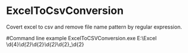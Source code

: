 # ExcelToCsvConversion
Covert excel to csv and remove file name pattern by regular expression.

#Command line example
ExcelToCSVConversion.exe E:\Excel \d{4}_\d{2}_\d{2}_\d{2}_\d{2}_\d{2}
